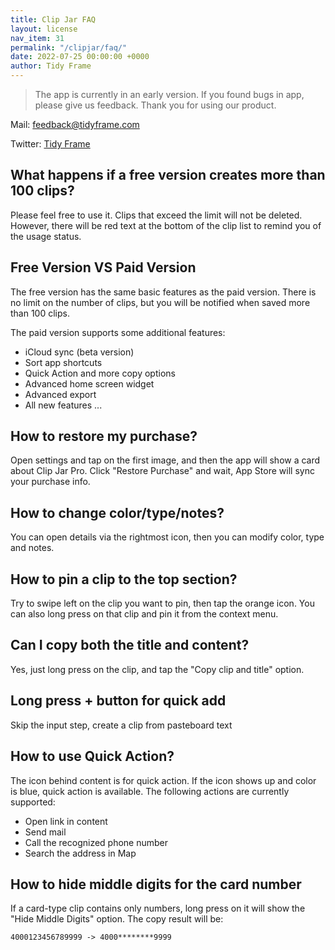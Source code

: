 ```yaml
---
title: Clip Jar FAQ
layout: license
nav_item: 31
permalink: "/clipjar/faq/"
date: 2022-07-25 00:00:00 +0000
author: Tidy Frame
---
```


> The app is currently in an early version. If you found bugs in app, please give us feedback. Thank you for using our product.

Mail: [feedback@tidyframe.com](mailto:feedback@tidyframe.com)

Twitter: [Tidy Frame](http://twitter.com/tidyframeapp)

## What happens if a free version creates more than 100 clips?

Please feel free to use it. Clips that exceed the limit will not be deleted. However, there will be red text at the bottom of the clip list to remind you of the usage status.

## Free Version VS Paid Version

The free version has the same basic features as the paid version. There is no limit on the number of clips, but you will be notified when saved more than 100 clips.

The paid version supports some additional features: 

- iCloud sync (beta version)
- Sort app shortcuts
- Quick Action and more copy options
- Advanced home screen widget
- Advanced export
- All new features ...

## How to restore my purchase?

Open settings and tap on the first image, and then the app will show a card about Clip Jar Pro. Click "Restore Purchase" and wait, App Store will sync your purchase info.

## How to change color/type/notes?

You can open details via the rightmost icon, then you can modify color, type and notes.

## How to pin a clip to the top section?

Try to swipe left on the clip you want to pin, then tap the orange icon. You can also long press on that clip and pin it from the context menu.

## Can I copy both the title and content?

Yes, just long press on the clip, and tap the "Copy clip and title" option.

## Long press + button for quick add

Skip the input step, create a clip from pasteboard text

## How to use Quick Action?

The icon behind content is for quick action. If the icon shows up and color is blue, quick action is available. The following actions are currently supported:

- Open link in content
- Send mail
- Call the recognized phone number
- Search the address in Map

## How to hide middle digits for the card number

If a card-type clip contains only numbers, long press on it will show the "Hide Middle Digits" option. The copy result will be:

```
4000123456789999 -> 4000********9999
```
